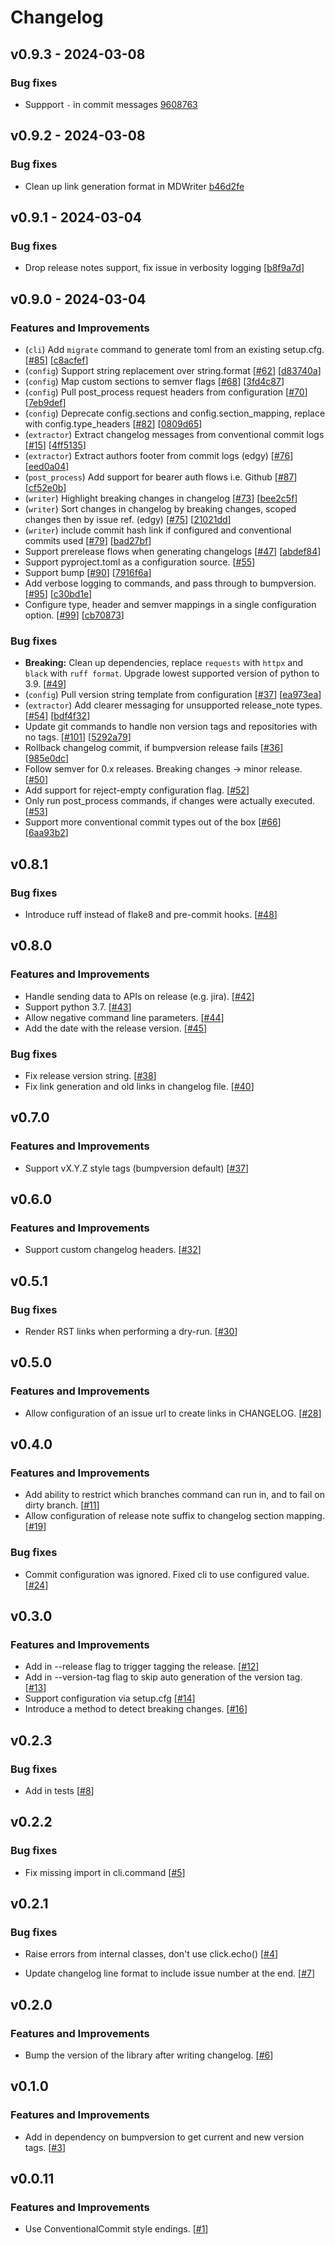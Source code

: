 # Changelog

## v0.9.3 - 2024-03-08

### Bug fixes

- Suppport `-` in commit messages [9608763](https://github.com/EdgyEdgemond/changelog-gen/commit/9608763ff5f28447bbf11596a6494b001a107d8a)

## v0.9.2 - 2024-03-08

### Bug fixes

- Clean up link generation format in MDWriter [b46d2fe](https://github.com/EdgyEdgemond/changelog-gen/commit/b46d2fe6fba5a170f25dffbf8697868d14a4e73e)

## v0.9.1 - 2024-03-04

### Bug fixes

- Drop release notes support, fix issue in verbosity logging [[b8f9a7d](https://github.com/EdgyEdgemond/changelog-gen/commit/b8f9a7dcef9263c9177be36a4996c97f2fe60a0b)]

## v0.9.0 - 2024-03-04

### Features and Improvements

- (`cli`) Add `migrate` command to generate toml from an existing setup.cfg. [[#85](https://github.com/EdgyEdgemond/changelog-gen/issues/85)] [[c8acfef](https://github.com/EdgyEdgemond/changelog-gen/commit/c8acfef69588ec282fbeca32ca0474cc0319c69b)]
- (`config`) Support string replacement over string.format [[#62](https://github.com/EdgyEdgemond/changelog-gen/issues/62)] [[d83740a](https://github.com/EdgyEdgemond/changelog-gen/commit/d83740a40028cbac93cd61c5b48c369d9b9d0fa9)]
- (`config`) Map custom sections to semver flags [[#68](https://github.com/EdgyEdgemond/changelog-gen/issues/68)] [[3fd4c87](https://github.com/EdgyEdgemond/changelog-gen/commit/3fd4c874b3a7e2bfb693668ccfbafda6acaff43a)]
- (`config`) Pull post_process request headers from configuration [[#70](https://github.com/EdgyEdgemond/changelog-gen/issues/70)] [[7eb9def](https://github.com/EdgyEdgemond/changelog-gen/commit/7eb9def5db6164ef3a343482ac2619ce7d6ab6ce)]
- (`config`) Deprecate config.sections and config.section_mapping, replace with config.type_headers [[#82](https://github.com/EdgyEdgemond/changelog-gen/issues/82)] [[0809d65](https://github.com/EdgyEdgemond/changelog-gen/commit/0809d65ed59d456ca0461d0c8916410efbed348a)]
- (`extractor`) Extract changelog messages from conventional commit logs [[#15](https://github.com/EdgyEdgemond/changelog-gen/issues/15)] [[4ff5135](https://github.com/EdgyEdgemond/changelog-gen/commit/4ff5135871b1aaf7044efb50ee05fd91292d3ecf)]
- (`extractor`) Extract authors footer from commit logs (edgy) [[#76](https://github.com/EdgyEdgemond/changelog-gen/issues/76)] [[eed0a04](https://github.com/EdgyEdgemond/changelog-gen/commit/eed0a04a6b99a8ee7b229948cff69068f5a3ae12)]
- (`post_process`) Add support for bearer auth flows i.e. Github [[#87](https://github.com/EdgyEdgemond/changelog-gen/issues/87)] [[cf52e0b](https://github.com/EdgyEdgemond/changelog-gen/commit/cf52e0b7354e9da9a44c1fed7f15a45c3ba82125)]
- (`writer`) Highlight breaking changes in changelog [[#73](https://github.com/EdgyEdgemond/changelog-gen/issues/73)] [[bee2c5f](https://github.com/EdgyEdgemond/changelog-gen/commit/bee2c5f16e4ed12dc029663243676fda85022d31)]
- (`writer`) Sort changes in changelog by breaking changes, scoped changes then by issue ref. (edgy) [[#75](https://github.com/EdgyEdgemond/changelog-gen/issues/75)] [[21021dd](https://github.com/EdgyEdgemond/changelog-gen/commit/21021dd6d2f2f3ed024f4fe16a0342202b795fd2)]
- (`writer`) include commit hash link if configured and conventional commits used [[#79](https://github.com/EdgyEdgemond/changelog-gen/issues/79)] [[bad27bf](https://github.com/EdgyEdgemond/changelog-gen/commit/bad27bf69086e099009c5b65bcd5c6ac7e0f2967)]
- Support prerelease flows when generating changelogs [[#47](https://github.com/EdgyEdgemond/changelog-gen/issues/47)] [[abdef84](https://github.com/EdgyEdgemond/changelog-gen/commit/abdef84d8153d2669374e313f644bd1fa03b74bc)]
- Support pyproject.toml as a configuration source. [[#55](https://github.com/EdgyEdgemond/changelog-gen/issues/55)]
- Support bump [[#90](https://github.com/EdgyEdgemond/changelog-gen/issues/90)] [[7916f6a](https://github.com/EdgyEdgemond/changelog-gen/commit/7916f6a4f3683b7f37f4968e408071f2c9e13c43)]
- Add verbose logging to commands, and pass through to bumpversion. [[#95](https://github.com/EdgyEdgemond/changelog-gen/issues/95)] [[c30bd1e](https://github.com/EdgyEdgemond/changelog-gen/commit/c30bd1e48066915f071d18061bdfd310f69dc869)]
- Configure type, header and semver mappings in a single configuration option. [[#99](https://github.com/EdgyEdgemond/changelog-gen/issues/99)] [[cb70873](https://github.com/EdgyEdgemond/changelog-gen/commit/cb70873b5c5b8f1c7f0d44f75852b5e34b12dd34)]

### Bug fixes

- **Breaking:** Clean up dependencies, replace `requests` with `httpx` and `black` with `ruff
format`.  Upgrade lowest supported version of python to 3.9. [[#49](https://github.com/EdgyEdgemond/changelog-gen/issues/49)]
- (`config`) Pull version string template from configuration [[#37](https://github.com/EdgyEdgemond/changelog-gen/issues/37)] [[ea973ea](https://github.com/EdgyEdgemond/changelog-gen/commit/ea973ea656ffb92e0260920612d93e3bfea6809f)]
- (`extractor`) Add clearer messaging for unsupported release_note types. [[#54](https://github.com/EdgyEdgemond/changelog-gen/issues/54)] [[bdf4f32](https://github.com/EdgyEdgemond/changelog-gen/commit/bdf4f32c616c00f4a9a2b45b8c14406b6694a7cd)]
- Update git commands to handle non version tags and repositories with no tags. [[#101](https://github.com/EdgyEdgemond/changelog-gen/issues/101)] [[5292a79](https://github.com/EdgyEdgemond/changelog-gen/commit/5292a790ed90d3211e16f408a4f195de8612be73)]
- Rollback changelog commit, if bumpversion release fails [[#36](https://github.com/EdgyEdgemond/changelog-gen/issues/36)] [[985e0dc](https://github.com/EdgyEdgemond/changelog-gen/commit/985e0dcc0941995ff5c74a3abf0f9608b65c0ea0)]
- Follow semver for 0.x releases. Breaking changes -> minor release. [[#50](https://github.com/EdgyEdgemond/changelog-gen/issues/50)]
- Add support for reject-empty configuration flag. [[#52](https://github.com/EdgyEdgemond/changelog-gen/issues/52)]
- Only run post_process commands, if changes were actually executed. [[#53](https://github.com/EdgyEdgemond/changelog-gen/issues/53)]
- Support more conventional commit types out of the box [[#66](https://github.com/EdgyEdgemond/changelog-gen/issues/66)] [[6aa93b2](https://github.com/EdgyEdgemond/changelog-gen/commit/6aa93b2061c382b637c2ed2b3dfbfac75cc3f30c)]

## v0.8.1

### Bug fixes

- Introduce ruff instead of flake8 and pre-commit hooks. [[#48](https://github.com/EdgyEdgemond/changelog-gen/issues/48)]

## v0.8.0

### Features and Improvements

- Handle sending data to APIs on release (e.g. jira). [[#42](https://github.com/EdgyEdgemond/changelog-gen/issues/42)]
- Support python 3.7. [[#43](https://github.com/EdgyEdgemond/changelog-gen/issues/43)]
- Allow negative command line parameters. [[#44](https://github.com/EdgyEdgemond/changelog-gen/issues/44)]
- Add the date with the release version. [[#45](https://github.com/EdgyEdgemond/changelog-gen/issues/45)]

### Bug fixes

- Fix release version string. [[#38](https://github.com/EdgyEdgemond/changelog-gen/issues/38)]
- Fix link generation and old links in changelog file. [[#40](https://github.com/EdgyEdgemond/changelog-gen/issues/40)]

## v0.7.0

### Features and Improvements

- Support vX.Y.Z style tags (bumpversion default) [[#37](https://github.com/EdgyEdgemond/changelog-gen/issues/37)]

## v0.6.0

### Features and Improvements

- Support custom changelog headers. [[#32](https://github.com/EdgyEdgemond/changelog-gen/issues/32)]

## v0.5.1

### Bug fixes

- Render RST links when performing a dry-run. [[#30](https://github.com/EdgyEdgemond/changelog-gen/issues/30)]

## v0.5.0

### Features and Improvements

- Allow configuration of an issue url to create links in CHANGELOG. [[#28](https://github.com/EdgyEdgemond/changelog-gen/issues/28)]

## v0.4.0

### Features and Improvements

- Add ability to restrict which branches command can run in, and to fail on dirty branch. [[#11](https://github.com/EdgyEdgemond/changelog-gen/issues/11)]
- Allow configuration of release note suffix to changelog section mapping. [[#19](https://github.com/EdgyEdgemond/changelog-gen/issues/19)]

### Bug fixes

- Commit configuration was ignored. Fixed cli to use configured value. [[#24](https://github.com/EdgyEdgemond/changelog-gen/issues/24)]

## v0.3.0

### Features and Improvements

- Add in --release flag to trigger tagging the release. [[#12](https://github.com/EdgyEdgemond/changelog-gen/issues/12)]
- Add in --version-tag flag to skip auto generation of the version tag. [[#13](https://github.com/EdgyEdgemond/changelog-gen/issues/13)]
- Support configuration via setup.cfg [[#14](https://github.com/EdgyEdgemond/changelog-gen/issues/14)]
- Introduce a method to detect breaking changes. [[#16](https://github.com/EdgyEdgemond/changelog-gen/issues/16)]

## v0.2.3

### Bug fixes

- Add in tests [[#8](https://github.com/EdgyEdgemond/changelog-gen/issues/8)]

## v0.2.2

### Bug fixes

- Fix missing import in cli.command [[#5](https://github.com/EdgyEdgemond/changelog-gen/issues/5)]

## v0.2.1

### Bug fixes

- Raise errors from internal classes, don't use click.echo() [[#4](https://github.com/EdgyEdgemond/changelog-gen/issues/4)]

- Update changelog line format to include issue number at the end. [[#7](https://github.com/EdgyEdgemond/changelog-gen/issues/7)]

## v0.2.0

### Features and Improvements

- Bump the version of the library after writing changelog. [[#6](https://github.com/EdgyEdgemond/changelog-gen/issues/6)]

## v0.1.0

### Features and Improvements

- Add in dependency on bumpversion to get current and new version tags. [[#3](https://github.com/EdgyEdgemond/changelog-gen/issues/3)]

## v0.0.11

### Features and Improvements

- Use ConventionalCommit style endings. [[#1](https://github.com/EdgyEdgemond/changelog-gen/issues/1)]
